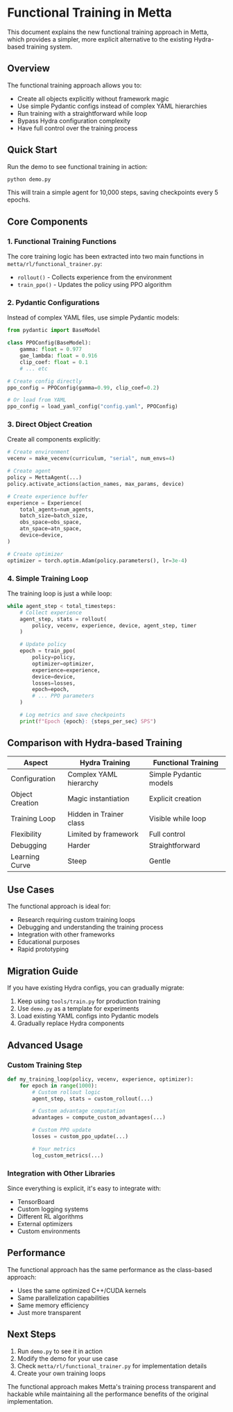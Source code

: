 # Functional Training in Metta

This document explains the new functional training approach in Metta, which provides a simpler, more explicit alternative to the existing Hydra-based training system.

## Overview

The functional training approach allows you to:
- Create all objects explicitly without framework magic
- Use simple Pydantic configs instead of complex YAML hierarchies
- Run training with a straightforward while loop
- Bypass Hydra configuration complexity
- Have full control over the training process

## Quick Start

Run the demo to see functional training in action:

```bash
python demo.py
```

This will train a simple agent for 10,000 steps, saving checkpoints every 5 epochs.

## Core Components

### 1. Functional Training Functions

The core training logic has been extracted into two main functions in `metta/rl/functional_trainer.py`:

- `rollout()` - Collects experience from the environment
- `train_ppo()` - Updates the policy using PPO algorithm

### 2. Pydantic Configurations

Instead of complex YAML files, use simple Pydantic models:

```python
from pydantic import BaseModel

class PPOConfig(BaseModel):
    gamma: float = 0.977
    gae_lambda: float = 0.916
    clip_coef: float = 0.1
    # ... etc

# Create config directly
ppo_config = PPOConfig(gamma=0.99, clip_coef=0.2)

# Or load from YAML
ppo_config = load_yaml_config("config.yaml", PPOConfig)
```

### 3. Direct Object Creation

Create all components explicitly:

```python
# Create environment
vecenv = make_vecenv(curriculum, "serial", num_envs=4)

# Create agent
policy = MettaAgent(...)
policy.activate_actions(action_names, max_params, device)

# Create experience buffer
experience = Experience(
    total_agents=num_agents,
    batch_size=batch_size,
    obs_space=obs_space,
    atn_space=atn_space,
    device=device,
)

# Create optimizer
optimizer = torch.optim.Adam(policy.parameters(), lr=3e-4)
```

### 4. Simple Training Loop

The training loop is just a while loop:

```python
while agent_step < total_timesteps:
    # Collect experience
    agent_step, stats = rollout(
        policy, vecenv, experience, device, agent_step, timer
    )

    # Update policy
    epoch = train_ppo(
        policy=policy,
        optimizer=optimizer,
        experience=experience,
        device=device,
        losses=losses,
        epoch=epoch,
        # ... PPO parameters
    )

    # Log metrics and save checkpoints
    print(f"Epoch {epoch}: {steps_per_sec} SPS")
```

## Comparison with Hydra-based Training

| Aspect | Hydra Training | Functional Training |
|--------|---------------|-------------------|
| Configuration | Complex YAML hierarchy | Simple Pydantic models |
| Object Creation | Magic instantiation | Explicit creation |
| Training Loop | Hidden in Trainer class | Visible while loop |
| Flexibility | Limited by framework | Full control |
| Debugging | Harder | Straightforward |
| Learning Curve | Steep | Gentle |

## Use Cases

The functional approach is ideal for:
- Research requiring custom training loops
- Debugging and understanding the training process
- Integration with other frameworks
- Educational purposes
- Rapid prototyping

## Migration Guide

If you have existing Hydra configs, you can gradually migrate:

1. Keep using `tools/train.py` for production training
2. Use `demo.py` as a template for experiments
3. Load existing YAML configs into Pydantic models
4. Gradually replace Hydra components

## Advanced Usage

### Custom Training Step

```python
def my_training_loop(policy, vecenv, experience, optimizer):
    for epoch in range(1000):
        # Custom rollout logic
        agent_step, stats = custom_rollout(...)

        # Custom advantage computation
        advantages = compute_custom_advantages(...)

        # Custom PPO update
        losses = custom_ppo_update(...)

        # Your metrics
        log_custom_metrics(...)
```

### Integration with Other Libraries

Since everything is explicit, it's easy to integrate with:
- TensorBoard
- Custom logging systems
- Different RL algorithms
- External optimizers
- Custom environments

## Performance

The functional approach has the same performance as the class-based approach:
- Uses the same optimized C++/CUDA kernels
- Same parallelization capabilities
- Same memory efficiency
- Just more transparent

## Next Steps

1. Run `demo.py` to see it in action
2. Modify the demo for your use case
3. Check `metta/rl/functional_trainer.py` for implementation details
4. Create your own training loops

The functional approach makes Metta's training process transparent and hackable while maintaining all the performance benefits of the original implementation.
